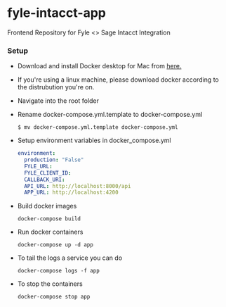 # fyle-intacct-app
Frontend Repository for Fyle &lt;> Sage Intacct Integration

### Setup

* Download and install Docker desktop for Mac from [here.](https://www.docker.com/products/docker-desktop)

* If you're using a linux machine, please download docker according to the distrubution you're on.

* Navigate into the root folder 

* Rename docker-compose.yml.template to docker-compose.yml

    ```
    $ mv docker-compose.yml.template docker-compose.yml
    ```
  
* Setup environment variables in docker_compose.yml

    ```yaml
    environment: 
      production: "False"
      FYLE_URL: 
      FYLE_CLIENT_ID: 
      CALLBACK_URI: 
      API_URL: http://localhost:8000/api
      APP_URL: http://localhost:4200
   ```
  
* Build docker images

    ```
    docker-compose build 
    ```

* Run docker containers

    ```
    docker-compose up -d app
    ```

* To tail the logs a service you can do
    
    ```
    docker-compose logs -f app
    ```

* To stop the containers

    ```
    docker-compose stop app
    ```
